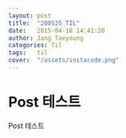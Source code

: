 ```yaml
---
layout: post
title:  "200525_TIL"
date:   2015-04-18 14:41:20
author: Jang Taeyoung
categories: Til
tags:	til
cover:  "/assets/instacode.png"
---
```


# Post 테스트

Post 테스트
